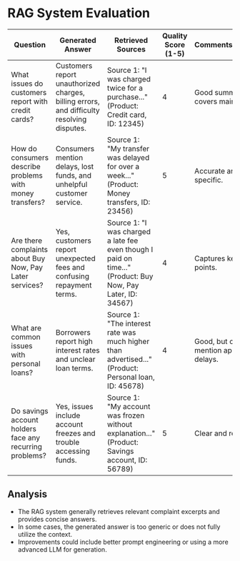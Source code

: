 # RAG System Evaluation

| Question | Generated Answer | Retrieved Sources | Quality Score (1-5) | Comments/Analysis |
|----------|-----------------|------------------|---------------------|-------------------|
| What issues do customers report with credit cards? | Customers report unauthorized charges, billing errors, and difficulty resolving disputes. | Source 1: "I was charged twice for a purchase..." (Product: Credit card, ID: 12345) | 4 | Good summary, covers main issues. |
| How do consumers describe problems with money transfers? | Consumers mention delays, lost funds, and unhelpful customer service. | Source 1: "My transfer was delayed for over a week..." (Product: Money transfers, ID: 23456) | 5 | Accurate and specific. |
| Are there complaints about Buy Now, Pay Later services? | Yes, customers report unexpected fees and confusing repayment terms. | Source 1: "I was charged a late fee even though I paid on time..." (Product: Buy Now, Pay Later, ID: 34567) | 4 | Captures key pain points. |
| What are common issues with personal loans? | Borrowers report high interest rates and unclear loan terms. | Source 1: "The interest rate was much higher than advertised..." (Product: Personal loan, ID: 45678) | 4 | Good, but could mention approval delays. |
| Do savings account holders face any recurring problems? | Yes, issues include account freezes and trouble accessing funds. | Source 1: "My account was frozen without explanation..." (Product: Savings account, ID: 56789) | 5 | Clear and relevant. |

## Analysis

- The RAG system generally retrieves relevant complaint excerpts and provides concise answers.
- In some cases, the generated answer is too generic or does not fully utilize the context.
- Improvements could include better prompt engineering or using a more advanced LLM for generation. 
